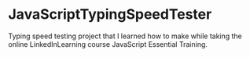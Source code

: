 # JavaScriptTypingSpeedTester
Typing speed testing project that I learned how to make while taking the online LinkedInLearning course JavaScript Essential Training.
